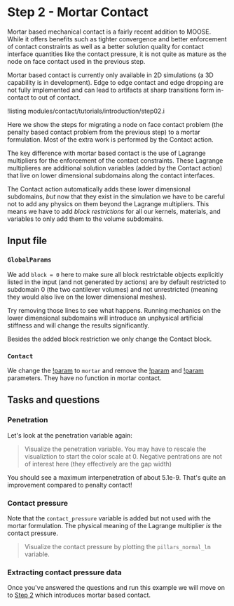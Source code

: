 # Step 2 - Mortar Contact

Mortar based mechanical contact is a fairly recent addition to MOOSE. While it
offers benefits such as tighter convergence and better enforcement of contact
constraints as well as a better solution quality for contact interface
quantities like the contact pressure, it is not quite as mature as the node on
face contact used in the previous step.

Mortar based contact is currently only available in 2D simulations (a 3D
capability is in development). Edge to edge contact and edge dropping are not
fully implemented and can lead to artifacts at sharp transitions form in-contact
to out of contact.

!listing modules/contact/tutorials/introduction/step02.i

Here we show the steps for migrating a node on face contact problem (the penalty
based contact problem from the previous step) to a mortar formulation. Most of the extra work is performed by the Contact action.

The key difference with mortar based contact is the use of Lagrange multipliers
for the enforcement of the contact constraints. These Lagrange multiplieres are
additional solution variables (added by the Contact action) that live on lower
dimensional subdomains along the contact interfaces.

The Contact action automatically adds these lower dimensional subdomains, _but_
now that they exist in the simulation we have to be careful not to add any physics
on them beyond the Lagrange multipliers. This means we have to add *block restrictions* for all our kernels, materials, and variables to only add them to the volume subdomains.

## Input file

### `GlobalParams`

We add `block = 0` here to make sure all block restrictable objects explicitly
listed in the input (and not generated by actions) are by default restricted to
subdomain 0 (the two cantilever volumes) and not unrestricted (meaning they
would also live on the lower dimensional meshes).

Try removing those lines to see what happens. Running mechanics on the
lower dimensional subdomains will introduce an unphysical artificial stiffness
and will change the results significantly.

Besides the added block restriction we only change the Contact block.

### `Contact`

We change the [!param](/Contact/ContactAction/formulation) to `mortar` and
remove the [!param](/Contact/ContactAction/penalty) and
[!param](/Contact/ContactAction/normalize_penalty) parameters. They have no
function in mortar contact.

## Tasks and questions

### Penetration

Let's look at the penetration variable again:

> Visualize the penetration variable. You may have to rescale the visualiztion
> to start the color scale at 0. Negative pentrations are not of interest here
> (they effectively are the gap width)

You should see a maximum interpenetration of about 5.1e-9. That's quite an improvement compared to penalty contact!

### Contact pressure

Note that the `contact_pressure` variable is added but not used with the mortar formulation. The physical meaning of the Lagrange multiplier _is_ the contact pressure.

> Visualize the contact pressure by plotting the `pillars_normal_lm` variable.

### Extracting contact pressure data


Once you've answered the questions and run this example we will move on to
[Step 2](tensor_mechanics/tutorials/introduction/step03.md) which introduces
mortar based contact.

